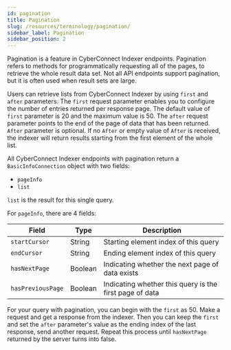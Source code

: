 ```yaml
---
id: pagination
title: Pagination
slug: /resources/terminology/pagination/
sidebar_label: Pagination
sidebar_position: 2
---
```


Pagination is a feature in CyberConnect Indexer endpoints. Pagination refers to methods for programmatically requesting all of the pages, to retrieve the whole result data set. Not all API endpoints support pagination, but it is often used when result sets are large. 

Users can retrieve lists from CyberConnect Indexer by using `first` and `after` parameters. The `first` request parameter enables you to configure the number of entries returned per response page. The default value of `first` parameter is 20 and the maximum value is 50. The `after` request parameter points to the end of the page of data that has been returned. `After` parameter is optional. If no `After` or empty value of `After` is received, the indexer will return results starting from the first element of the whole list.

All CyberConnect Indexer endpoints with pagination return a `BasicInfoConnection` object with two fields:

* `pageInfo`
* `list`

`list` is the result for this single query. 

For `pageInfo`, there are 4 fields:

| Field             | Type    | Description                                             |
|-------------------|---------|---------------------------------------------------------|
| `startCursor`     | String  | Starting element index of this query                    |
| `endCursor`       | String  | Ending element index of this query                      |
| `hasNextPage`     | Boolean | Indicating whether the next page of data exists         |
| `hasPreviousPage` | Boolean | Indicating whether this query is the first page of data |

For your query with pagination, you can begin with the `first` as 50. Make a request and get a response from the indexer. Then you can keep the `first` and set the `after` parameter's value as the ending index of the last response, send another request. Repeat this process until `hasNextPage` returned by the server turns into false.
